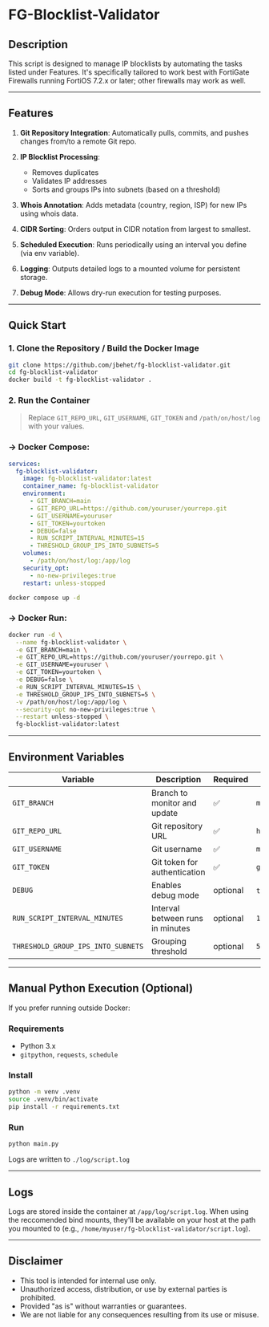 # FG-Blocklist-Validator

## Description

This script is designed to manage IP blocklists by automating the tasks listed under Features.
It's specifically tailored to work best with FortiGate Firewalls running FortiOS 7.2.x or later; other firewalls may work as well.

---

## Features

1. **Git Repository Integration**: Automatically pulls, commits, and pushes changes from/to a remote Git repo.
2. **IP Blocklist Processing**:

   * Removes duplicates
   * Validates IP addresses
   * Sorts and groups IPs into subnets (based on a threshold)
3. **Whois Annotation**: Adds metadata (country, region, ISP) for new IPs using whois data.
4. **CIDR Sorting**: Orders output in CIDR notation from largest to smallest.
5. **Scheduled Execution**: Runs periodically using an interval you define (via env variable).
6. **Logging**: Outputs detailed logs to a mounted volume for persistent storage.
7. **Debug Mode**: Allows dry-run execution for testing purposes.

---

## Quick Start

### 1. Clone the Repository / Build the Docker Image

```bash
git clone https://github.com/jbehet/fg-blocklist-validator.git
cd fg-blocklist-validator
docker build -t fg-blocklist-validator .
```

### 2. Run the Container

> Replace `GIT_REPO_URL`, `GIT_USERNAME`, `GIT_TOKEN` and `/path/on/host/log` with your values.

### -> Docker Compose:

```yaml
services:
  fg-blocklist-validator:
    image: fg-blocklist-validator:latest
    container_name: fg-blocklist-validator
    environment:
      - GIT_BRANCH=main
      - GIT_REPO_URL=https://github.com/youruser/yourrepo.git
      - GIT_USERNAME=youruser
      - GIT_TOKEN=yourtoken
      - DEBUG=false
      - RUN_SCRIPT_INTERVAL_MINUTES=15
      - THRESHOLD_GROUP_IPS_INTO_SUBNETS=5
    volumes:
      - /path/on/host/log:/app/log
    security_opt:
      - no-new-privileges:true
    restart: unless-stopped
```


```bash
docker compose up -d
```

### -> Docker Run:
```bash
docker run -d \
  --name fg-blocklist-validator \
  -e GIT_BRANCH=main \
  -e GIT_REPO_URL=https://github.com/youruser/yourrepo.git \
  -e GIT_USERNAME=youruser \
  -e GIT_TOKEN=yourtoken \
  -e DEBUG=false \
  -e RUN_SCRIPT_INTERVAL_MINUTES=15 \
  -e THRESHOLD_GROUP_IPS_INTO_SUBNETS=5 \
  -v /path/on/host/log:/app/log \
  --security-opt no-new-privileges:true \
  --restart unless-stopped \
  fg-blocklist-validator:latest
```

---

## Environment Variables

| Variable                           | Description                      | Required | Example                  |
| ---------------------------------- | -------------------------------- | -------- | ------------------------ |
| `GIT_BRANCH`                       | Branch to monitor and update     | ✅        | `main`                   |
| `GIT_REPO_URL`                     | Git repository URL               | ✅        | `https://github.com/...` |
| `GIT_USERNAME`                     | Git username                     | ✅        | `myuser`                 |
| `GIT_TOKEN`                        | Git token for authentication     | ✅        | `ghp_XXXX...`            |
| `DEBUG`                            | Enables debug mode               | optional | `true` or `false`        |
| `RUN_SCRIPT_INTERVAL_MINUTES`      | Interval between runs in minutes | optional | `15`                      |
| `THRESHOLD_GROUP_IPS_INTO_SUBNETS` | Grouping threshold               | optional | `5`                      |

---

## Manual Python Execution (Optional)

If you prefer running outside Docker:

### Requirements

* Python 3.x
* `gitpython`, `requests`, `schedule`

### Install

```bash
python -m venv .venv
source .venv/bin/activate
pip install -r requirements.txt
```

### Run

```bash
python main.py
```

Logs are written to `./log/script.log`

---

## Logs

Logs are stored inside the container at `/app/log/script.log`. When using the reccomended bind mounts, they'll be available on your host at the path you mounted to (e.g., `/home/myuser/fg-blocklist-validator/script.log`).

---

## Disclaimer

* This tool is intended for internal use only.
* Unauthorized access, distribution, or use by external parties is prohibited.
* Provided "as is" without warranties or guarantees.
* We are not liable for any consequences resulting from its use or misuse.
